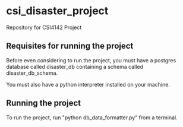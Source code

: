 # csi_disaster_project
Repository for CSI4142 Project

## Requisites for running the project
Before even considering to run the project, you must have a postgres database called disaster_db containing a schema called disaster_db_schema.

You must also have a python interpreter installed on your machine.

## Running the project
To run the project, run "python db_data_formatter.py" from a terminal.